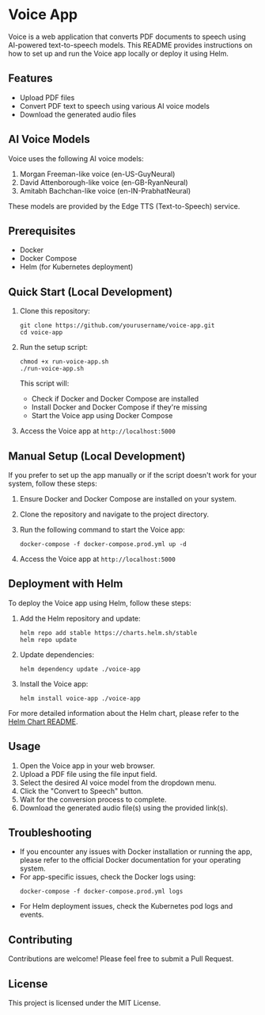 # Voice App

Voice is a web application that converts PDF documents to speech using AI-powered text-to-speech models. This README provides instructions on how to set up and run the Voice app locally or deploy it using Helm.

## Features

- Upload PDF files
- Convert PDF text to speech using various AI voice models
- Download the generated audio files

## AI Voice Models

Voice uses the following AI voice models:

1. Morgan Freeman-like voice (en-US-GuyNeural)
2. David Attenborough-like voice (en-GB-RyanNeural)
3. Amitabh Bachchan-like voice (en-IN-PrabhatNeural)

These models are provided by the Edge TTS (Text-to-Speech) service.

## Prerequisites

- Docker
- Docker Compose
- Helm (for Kubernetes deployment)

## Quick Start (Local Development)

1. Clone this repository:
   ```
   git clone https://github.com/yourusername/voice-app.git
   cd voice-app
   ```

2. Run the setup script:
   ```
   chmod +x run-voice-app.sh
   ./run-voice-app.sh
   ```

   This script will:
   - Check if Docker and Docker Compose are installed
   - Install Docker and Docker Compose if they're missing
   - Start the Voice app using Docker Compose

3. Access the Voice app at `http://localhost:5000`

## Manual Setup (Local Development)

If you prefer to set up the app manually or if the script doesn't work for your system, follow these steps:

1. Ensure Docker and Docker Compose are installed on your system.

2. Clone the repository and navigate to the project directory.

3. Run the following command to start the Voice app:
   ```
   docker-compose -f docker-compose.prod.yml up -d
   ```

4. Access the Voice app at `http://localhost:5000`

## Deployment with Helm

To deploy the Voice app using Helm, follow these steps:

1. Add the Helm repository and update:
   ```
   helm repo add stable https://charts.helm.sh/stable
   helm repo update
   ```

2. Update dependencies:
   ```
   helm dependency update ./voice-app
   ```

3. Install the Voice app:
   ```
   helm install voice-app ./voice-app
   ```

For more detailed information about the Helm chart, please refer to the [Helm Chart README](./voice/helm/README.md).

## Usage

1. Open the Voice app in your web browser.
2. Upload a PDF file using the file input field.
3. Select the desired AI voice model from the dropdown menu.
4. Click the "Convert to Speech" button.
5. Wait for the conversion process to complete.
6. Download the generated audio file(s) using the provided link(s).

## Troubleshooting

- If you encounter any issues with Docker installation or running the app, please refer to the official Docker documentation for your operating system.
- For app-specific issues, check the Docker logs using:
  ```
  docker-compose -f docker-compose.prod.yml logs
  ```
- For Helm deployment issues, check the Kubernetes pod logs and events.

## Contributing

Contributions are welcome! Please feel free to submit a Pull Request.

## License

This project is licensed under the MIT License.
